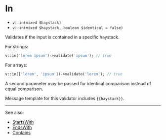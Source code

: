 # In

- `v::in(mixed $haystack)`
- `v::in(mixed $haystack, boolean $identical = false)`

Validates if the input is contained in a specific haystack.

For strings:

```php
v::in('lorem ipsum')->validate('ipsum'); // true
```

For arrays:

```php
v::in(['lorem', 'ipsum'])->validate('lorem'); // true
```

A second parameter may be passed for identical comparison instead
of equal comparison.

Message template for this validator includes `{{haystack}}`.

***
See also:

  * [StartsWith](StartsWith.md)
  * [EndsWith](EndsWith.md)
  * [Contains](Contains.md)
